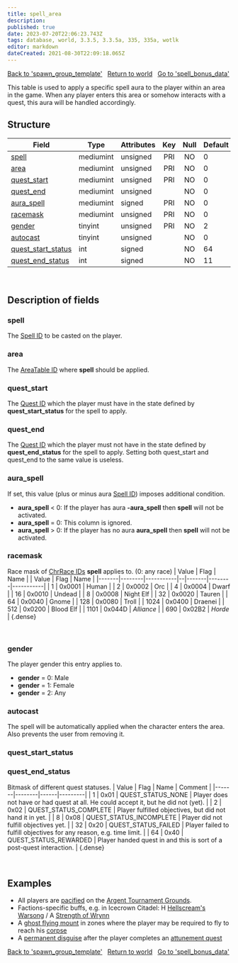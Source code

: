 ```yaml
---
title: spell_area
description:
published: true
date: 2023-07-20T22:06:23.743Z
tags: database, world, 3.3.5, 3.3.5a, 335, 335a, wotlk
editor: markdown
dateCreated: 2021-08-30T22:09:18.065Z
---
```


<a href="https://trinitycore.info/en/database/335/world/spawn_group_template" class="mt-5 v-btn v-btn--depressed v-btn--flat v-btn--outlined theme--light v-size--default darkblue--text text--lighten-3"><span class="v-btn__content"><i aria-hidden="true" class="v-icon notranslate v-icon--left mdi mdi-arrow-left theme--light"></i><span>Back to 'spawn_group_template'</span></span></a>&nbsp;&nbsp;&nbsp;<a href="https://trinitycore.info/en/database/335/world/home" class="mt-5 v-btn v-btn--depressed v-btn--flat v-btn--outlined theme--light v-size--default darkblue--text text--lighten-3"><span class="v-btn__content"><i aria-hidden="true" class="v-icon notranslate v-icon--left mdi mdi-home-outline theme--light"></i><span>Return to world</span></span></a>&nbsp;&nbsp;&nbsp;<a href="https://trinitycore.info/en/database/335/world/spell_bonus_data" class="mt-5 v-btn v-btn--depressed v-btn--flat v-btn--outlined theme--light v-size--default darkblue--text text--lighten-3"><span class="v-btn__content"><span>Go to 'spell_bonus_data'</span><i aria-hidden="true" class="v-icon notranslate v-icon--right mdi mdi-arrow-right theme--light"></i></span></a>

This table is used to apply a specific spell aura to the player within an area in the game. When any player enters this area or somehow interacts with a quest, this aura will be handled accordingly.

## Structure

| Field | Type | Attributes | Key | Null | Default | Extra | Comment |
| --- | --- | --- | :---: | :---: | --- | --- | --- |
| [spell](#spell) | mediumint | unsigned | PRI | NO | 0 |  |  |
| [area](#area) | mediumint | unsigned | PRI | NO | 0 |  |  |
| [quest_start](#quest_start) | mediumint | unsigned | PRI | NO | 0 |  |  |
| [quest_end](#quest_end) | mediumint | unsigned |  | NO | 0 |  |  |
| [aura_spell](#aura_spell) | mediumint | signed | PRI | NO | 0 |  |  |
| [racemask](#racemask) | mediumint | unsigned | PRI | NO | 0 |  |  |
| [gender](#gender) | tinyint | unsigned | PRI | NO | 2 |  |  |
| [autocast](#autocast) | tinyint | unsigned |  | NO | 0 |  |  |
| [quest_start_status](#quest_start_status) | int | signed |  | NO | 64 |  |  |
| [quest_end_status](#quest_end_status) | int | signed |  | NO | 11 |  |  |
&nbsp;
## Description of fields

### spell
The [Spell ID](/files/DBC/335/spell#id) to be casted on the player.
&nbsp;

### area
The [AreaTable ID](/files/DBC/335/areatable#id) where **spell** should be applied.
&nbsp;

### quest_start
The [Quest ID](../world/quest_template#id) which the player must have in the state defined by **quest_start_status** for the spell to apply.
&nbsp;

### quest_end
The [Quest ID](../world/quest_template#id) which the player must not have in the state defined by **quest_end_status** for the spell to apply.
Setting both quest_start and quest_end to the same value is useless.
&nbsp;

### aura_spell
If set, this value (plus or minus aura [Spell ID](/files/DBC/335/spell#id)) imposes additional condition.
* **aura_spell** < 0: If the player has aura **-aura_spell** then **spell** will not be activated.
* **aura_spell** = 0: This column is ignored.
* **aura_spell** > 0: If the player has no aura **aura_spell** then **spell** will not be activated.
&nbsp;

### racemask
Race mask of [ChrRace IDs](/files/DBC/335/chrraces#id) **spell** applies to. (0: any race)
| Value | Flag   | Name      |  | Value | Flag   | Name      |
|-------|--------|-----------|--|-------|--------|-----------|
|     1 | 0x0001 | Human     |  |     2 | 0x0002 | Orc       |
|     4 | 0x0004 | Dwarf     |  |    16 | 0x0010 | Undead    |
|     8 | 0x0008 | Night Elf |  |    32 | 0x0020 | Tauren    |
|    64 | 0x0040 | Gnome     |  |   128 | 0x0080 | Troll     |
|  1024 | 0x0400 | Draenei   |  |   512 | 0x0200 | Blood Elf |
|  1101 | 0x044D | *_Alliance_* |  |   690 | 0x02B2 | *_Horde_* |
{.dense}

&nbsp;

### gender
The player gender this entry applies to.
* **gender** = 0: Male
* **gender** = 1: Female
* **gender** = 2: Any
&nbsp;

### autocast
The spell will be automatically applied when the character enters the area. Also prevents the user from removing it.
&nbsp;

### quest_start_status
### quest_end_status
Bitmask of different quest statuses.
| Value | Flag   | Name | Comment |
|-------|--------|------|---------|
| 1 | 0x01 | QUEST_STATUS_NONE  | Player does not have or had quest at all. He could accept it, but he did not (yet). |
| 2 | 0x02 | QUEST_STATUS_COMPLETE | Player fulfilled objectives, but did not hand it in yet. |
| 8 | 0x08 | QUEST_STATUS_INCOMPLETE | Player did not fulfill objectives yet. |
| 32 | 0x20 | QUEST_STATUS_FAILED | Player failed to fulfill objectives for any reason, e.g. time limit. |
| 64 | 0x40 | QUEST_STATUS_REWARDED | Player handed quest in and this is sort of a post-quest interaction. |
{.dense}

&nbsp;

## Examples
* All players are [pacified](https://aowow.trinitycore.info/?spell=64373) on the [Argent Tournament Grounds](https://aowow.trinitycore.info/?zone=4658).
* Factions-specific buffs, e.g. in Icecrown Citadel: H [Hellscream's Warsong](https://aowow.trinitycore.info/?spell=73822) / A [Strength of Wrynn](https://aowow.trinitycore.info/?spell=73828)
* A [ghost flying mount](https://aowow.trinitycore.info/?spell=55164) in zones where the player may be required to fly to reach his [corpse](https://aowow.trinitycore.info/?spell=8326)
* A [permanent disguise](https://aowow.trinitycore.info/?spell=40214) after the player completes an [attunement quest](https://aowow.trinitycore.info/?spell=11013)

<a href="https://trinitycore.info/en/database/335/world/spawn_group_template" class="mt-5 v-btn v-btn--depressed v-btn--flat v-btn--outlined theme--light v-size--default darkblue--text text--lighten-3"><span class="v-btn__content"><i aria-hidden="true" class="v-icon notranslate v-icon--left mdi mdi-arrow-left theme--light"></i><span>Back to 'spawn_group_template'</span></span></a>&nbsp;&nbsp;&nbsp;<a href="https://trinitycore.info/en/database/335/world/home" class="mt-5 v-btn v-btn--depressed v-btn--flat v-btn--outlined theme--light v-size--default darkblue--text text--lighten-3"><span class="v-btn__content"><i aria-hidden="true" class="v-icon notranslate v-icon--left mdi mdi-home-outline theme--light"></i><span>Return to world</span></span></a>&nbsp;&nbsp;&nbsp;<a href="https://trinitycore.info/en/database/335/world/spell_bonus_data" class="mt-5 v-btn v-btn--depressed v-btn--flat v-btn--outlined theme--light v-size--default darkblue--text text--lighten-3"><span class="v-btn__content"><span>Go to 'spell_bonus_data'</span><i aria-hidden="true" class="v-icon notranslate v-icon--right mdi mdi-arrow-right theme--light"></i></span></a>
